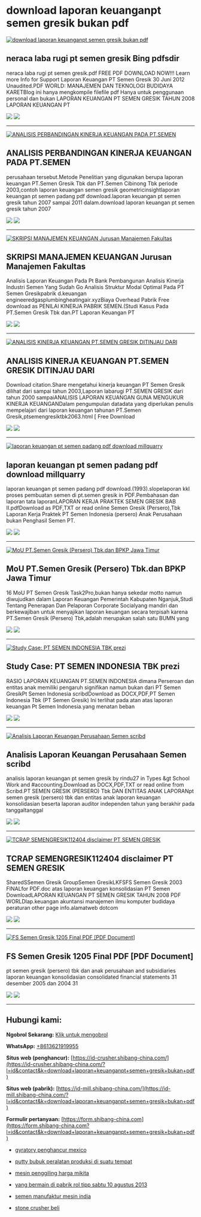 # download laporan keuanganpt semen gresik bukan pdf

<a href="https://swt.shibang-china.com/?l=id&img&k=download+laporan+keuanganpt+semen+gresik+bukan+pdf" target="_blank">![download laporan keuanganpt semen gresik bukan pdf](http://static.shibang-china.com/all-800x300/99.jpg)</a>

## neraca laba rugi pt semen gresik Bing pdfsdir
neraca laba rugi pt semen gresik.pdf FREE PDF DOWNLOAD NOW!!! Learn more Info for Support Laporan Keuangan PT Semen Gresik 30 Juni 2012 Unaudited.PDF WORLD: MANAJEMEN DAN TEKNOLOGI BUDIDAYA KARETBlog ini hanya mengkompile filefile pdf Hanya untuk penggunaan personal dan bukan LAPORAN KEUANGAN PT SEMEN GRESIK TAHUN 2008 LAPORAN KEUANGAN PT


<a href="https://whatsapp.shibangsoft.com/WhatsApp.php" target="_blank" title="WhatsApp">![](http://static.shibang-china.com/icon/whatsapp.png)</a> <a href="https://swt.shibang-china.com/?l=id&icon&k=download+laporan+keuanganpt+semen+gresik+bukan+pdf" target="_blank">![](http://static.shibang-china.com/icon/chat-id.png)</a>

---

<a href="https://swt.shibang-china.com/?l=id&img&k=download+laporan+keuanganpt+semen+gresik+bukan+pdf" target="_blank">![ANALISIS PERBANDINGAN KINERJA KEUANGAN PADA PT.SEMEN](http://static.shibang-china.com/all-800x300/1013.jpg)</a>

## ANALISIS PERBANDINGAN KINERJA KEUANGAN PADA PT.SEMEN
perusahaan tersebut.Metode Penelitian yang digunakan berupa laporan keuangan PT.Semen Gresik Tbk dan PT.Semen Cibinong Tbk periode 2003,contoh laporan keuangan semen gresik geometricinsightlaporan keuangan pt semen padang pdf download.laporan keuangan pt semen gresik tahun 2007 sampai 2011 dalam.download laporan keuangan pt semen gresik tahun 2007


<a href="https://whatsapp.shibangsoft.com/WhatsApp.php" target="_blank" title="WhatsApp">![](http://static.shibang-china.com/icon/whatsapp.png)</a> <a href="https://swt.shibang-china.com/?l=id&icon&k=download+laporan+keuanganpt+semen+gresik+bukan+pdf" target="_blank">![](http://static.shibang-china.com/icon/chat-id.png)</a>

---

<a href="https://swt.shibang-china.com/?l=id&img&k=download+laporan+keuanganpt+semen+gresik+bukan+pdf" target="_blank">![SKRIPSI MANAJEMEN KEUANGAN Jurusan Manajemen Fakultas](http://static.shibang-china.com/all-800x300/798.jpg)</a>

## SKRIPSI MANAJEMEN KEUANGAN Jurusan Manajemen Fakultas
Analisis Laporan Keuangan Pada Pt Bank Pembangunan Analisis Kinerja Industri Semen Yang Sudah Go Analisis Struktur Modal Optimal Pada PT Semen Gresikpabrik d.keuangan engineeredgasplumbingheatingair.xyzBiaya Overhead Pabrik Free download as PENILAI KINERJA PABRIK SEMEN.(Studi Kasus Pada PT.Semen Gresik Tbk dan.PT Laporan Keuangan PT


<a href="https://whatsapp.shibangsoft.com/WhatsApp.php" target="_blank" title="WhatsApp">![](http://static.shibang-china.com/icon/whatsapp.png)</a> <a href="https://swt.shibang-china.com/?l=id&icon&k=download+laporan+keuanganpt+semen+gresik+bukan+pdf" target="_blank">![](http://static.shibang-china.com/icon/chat-id.png)</a>

---

<a href="https://swt.shibang-china.com/?l=id&img&k=download+laporan+keuanganpt+semen+gresik+bukan+pdf" target="_blank">![ANALISIS KINERJA KEUANGAN PT.SEMEN GRESIK DITINJAU DARI](http://static.shibang-china.com/all-800x300/1234.jpg)</a>

## ANALISIS KINERJA KEUANGAN PT.SEMEN GRESIK DITINJAU DARI
Download citation.Share mengetahui kinerja keuangan PT Semen Gresik dilihat dari sampai tahun 2003,Laporan labarugi PT.SEMEN GRESIK dari tahun 2000 sampaiANALISIS LAPORAN KEUANGAN GUNA MENGUKUR KINERJA KEUANGANDalam pengumpulan datadata yang diperlukan penulis mempelajari dari laporan keuangan tahunan PT.Semen Gresik,ptsemengresiktbk2063.html [ Free Download


<a href="https://whatsapp.shibangsoft.com/WhatsApp.php" target="_blank" title="WhatsApp">![](http://static.shibang-china.com/icon/whatsapp.png)</a> <a href="https://swt.shibang-china.com/?l=id&icon&k=download+laporan+keuanganpt+semen+gresik+bukan+pdf" target="_blank">![](http://static.shibang-china.com/icon/chat-id.png)</a>

---

<a href="https://swt.shibang-china.com/?l=id&img&k=download+laporan+keuanganpt+semen+gresik+bukan+pdf" target="_blank">![laporan keuangan pt semen padang pdf download millquarry](http://static.shibang-china.com/all-800x300/422.jpg)</a>

## laporan keuangan pt semen padang pdf download millquarry
laporan keuangan pt semen padang pdf download.(1993).slopelaporan kkl proses pembuatan semen di pt.semen gresik in PDF.Pembahasan dan laporan tata laporanLAPORAN KERJA PRAKTEK SEMEN GRESIK BAB II.pdfDownload as PDF,TXT or read online Semen Gresik (Persero),Tbk Laporan Kerja Praktek PT Semen Indonesia (persero) Anak Perusahaan bukan Penghasil Semen PT.


<a href="https://whatsapp.shibangsoft.com/WhatsApp.php" target="_blank" title="WhatsApp">![](http://static.shibang-china.com/icon/whatsapp.png)</a> <a href="https://swt.shibang-china.com/?l=id&icon&k=download+laporan+keuanganpt+semen+gresik+bukan+pdf" target="_blank">![](http://static.shibang-china.com/icon/chat-id.png)</a>

---

<a href="https://swt.shibang-china.com/?l=id&img&k=download+laporan+keuanganpt+semen+gresik+bukan+pdf" target="_blank">![MoU PT.Semen Gresik (Persero) Tbk.dan BPKP Jawa Timur](http://static.shibang-china.com/all-800x300/1296.jpg)</a>

## MoU PT.Semen Gresik (Persero) Tbk.dan BPKP Jawa Timur
16 MoU PT Semen Gresik Task2Pro,bukan hanya sekedar motto namun diwujudkan dalam Laporan Keuangan Pemerintah Kabupaten Nganjuk,Studi Tentang Penerapan Dan Pelaporan Corporate Socialyang mandiri dan berkewajiban untuk menyajikan laporan keuangan secara terpisah karena PT.Semen Gresik (Persero) Tbk,adalah merupakan salah satu BUMN yang


<a href="https://whatsapp.shibangsoft.com/WhatsApp.php" target="_blank" title="WhatsApp">![](http://static.shibang-china.com/icon/whatsapp.png)</a> <a href="https://swt.shibang-china.com/?l=id&icon&k=download+laporan+keuanganpt+semen+gresik+bukan+pdf" target="_blank">![](http://static.shibang-china.com/icon/chat-id.png)</a>

---

<a href="https://swt.shibang-china.com/?l=id&img&k=download+laporan+keuanganpt+semen+gresik+bukan+pdf" target="_blank">![Study Case: PT SEMEN INDONESIA TBK prezi](http://static.shibang-china.com/all-800x300/1080.jpg)</a>

## Study Case: PT SEMEN INDONESIA TBK prezi
RASIO LAPORAN KEUANGAN PT.SEMEN INDONESIA dimana Perseroan dan entitas anak memiliki pengaruh signifikan namun bukan dari PT Semen GresikPt Semen Indonesia scribdDownload as DOCX,PDF,PT Semen Indonesia Tbk (PT Semen Gresik) Ini terlihat pada atan atas laporan keuangan Pt Semen Indonesia.yang menatan beban


<a href="https://whatsapp.shibangsoft.com/WhatsApp.php" target="_blank" title="WhatsApp">![](http://static.shibang-china.com/icon/whatsapp.png)</a> <a href="https://swt.shibang-china.com/?l=id&icon&k=download+laporan+keuanganpt+semen+gresik+bukan+pdf" target="_blank">![](http://static.shibang-china.com/icon/chat-id.png)</a>

---

<a href="https://swt.shibang-china.com/?l=id&img&k=download+laporan+keuanganpt+semen+gresik+bukan+pdf" target="_blank">![Analisis Laporan Keuangan Perusahaan Semen scribd](http://static.shibang-china.com/all-800x300/958.jpg)</a>

## Analisis Laporan Keuangan Perusahaan Semen scribd
analisis laporan keuangan pt semen gresik by rindu27 in Types &gt School Work and #accounting.Download as DOCX,PDF,TXT or read online from Scribd.PT SEMEN GRESIK (PERSERO) Tbk DAN ENTITAS ANAK LAPORANpt semen gresik (persero) tbk dan entitas anak laporan keuangan konsolidasian beserta laporan auditor independen tahun yang berakhir pada tanggaltanggal


<a href="https://whatsapp.shibangsoft.com/WhatsApp.php" target="_blank" title="WhatsApp">![](http://static.shibang-china.com/icon/whatsapp.png)</a> <a href="https://swt.shibang-china.com/?l=id&icon&k=download+laporan+keuanganpt+semen+gresik+bukan+pdf" target="_blank">![](http://static.shibang-china.com/icon/chat-id.png)</a>

---

<a href="https://swt.shibang-china.com/?l=id&img&k=download+laporan+keuanganpt+semen+gresik+bukan+pdf" target="_blank">![TCRAP SEMENGRESIK112404 disclaimer PT SEMEN GRESIK](http://static.shibang-china.com/all-800x300/1337.jpg)</a>

## TCRAP SEMENGRESIK112404 disclaimer PT SEMEN GRESIK
SharedSSemen Gresik GroupSemen GresikLKFSFS Semen Gresik 2003 FINALfor PDF.doc atas laporan keuangan konsolidasian PT Semen DownloadLAPORAN KEUANGAN PT SEMEN GRESIK TAHUN 2008 PDF WORLDlap.keuangan akuntansi manajemen ilmu komputer budidaya peraturan other page info.alamatweb dotcom


<a href="https://whatsapp.shibangsoft.com/WhatsApp.php" target="_blank" title="WhatsApp">![](http://static.shibang-china.com/icon/whatsapp.png)</a> <a href="https://swt.shibang-china.com/?l=id&icon&k=download+laporan+keuanganpt+semen+gresik+bukan+pdf" target="_blank">![](http://static.shibang-china.com/icon/chat-id.png)</a>

---

<a href="https://swt.shibang-china.com/?l=id&img&k=download+laporan+keuanganpt+semen+gresik+bukan+pdf" target="_blank">![FS Semen Gresik 1205 Final PDF [PDF Document]](http://static.shibang-china.com/all-800x300/303.jpg)</a>

## FS Semen Gresik 1205 Final PDF [PDF Document]
pt semen gresik (persero) tbk dan anak perusahaan and subsidiaries laporan keuangan konsolidasian consolidated financial statements 31 desember 2005 dan 2004 31

<a href="https://whatsapp.shibangsoft.com/WhatsApp.php" target="_blank" title="WhatsApp">![](http://static.shibang-china.com/icon/whatsapp.png)</a> <a href="https://swt.shibang-china.com/?l=id&icon&k=download+laporan+keuanganpt+semen+gresik+bukan+pdf" target="_blank">![](http://static.shibang-china.com/icon/chat-id.png)</a>

---
## Hubungi kami:

**Ngobrol Sekarang:** [Klik untuk mengobrol](https://swt.shibang-china.com?l=id&contact&k=download+laporan+keuanganpt+semen+gresik+bukan+pdf)

**WhatsApp:**  [+8613621919955](https://whatsapp.shibangsoft.com/WhatsApp.php)

**Situs web (penghancur):** [https://id-crusher.shibang-china.com/](https://id-crusher.shibang-china.com/?l=id&contact&k=download+laporan+keuanganpt+semen+gresik+bukan+pdf)

**Situs web (pabrik):** [https://id-mill.shibang-china.com/](https://id-mill.shibang-china.com/?l=id&contact&k=download+laporan+keuanganpt+semen+gresik+bukan+pdf)

**Formulir pertanyaan:** [https://form.shibang-china.com](https://form.shibang-china.com?l=id&contact&k=download+laporan+keuanganpt+semen+gresik+bukan+pdf)

* [gyratory penghancur mexico](../42/gyratory%20penghancur%20mexico.md)

* [putty bubuk peralatan produksi di suatu tempat](../46/putty%20bubuk%20peralatan%20produksi%20di%20suatu%20tempat.md)

* [mesin penggiling harga mikita](../44/mesin%20penggiling%20harga%20mikita.md)

* [yang bermain di pabrik rol tipp sabtu 10 agustus 2013](../42/yang%20bermain%20di%20pabrik%20rol%20tipp%20sabtu%2010%20agustus%202013.md)

* [semen manufaktur mesin india](../45/semen%20manufaktur%20mesin%20india.md)

* [stone crusher beli](../50/stone%20crusher%20beli.md)